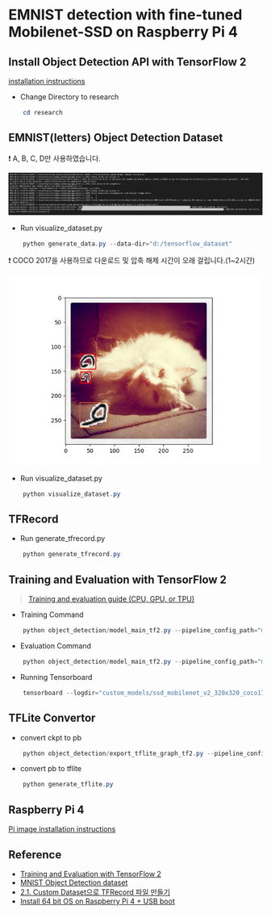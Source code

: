 # EMNIST detection with fine-tuned Mobilenet-SSD on Raspberry Pi 4

## Install Object Detection API with TensorFlow 2
[installation instructions](research/object_detection/g3doc/tf2.md#installation)

- Change Directory to research
```powershell
    cd research
``` 

## EMNIST(letters) Object Detection Dataset
❗ A, B, C, D만 사용하였습니다.

![Image of Dataset Generate Example](dataset_generate_example.png)
- Run visualize_dataset.py
```powershell
    python generate_data.py --data-dir="d:/tensorflow_dataset"
``` 

❗ COCO 2017을 사용하므로 다운로드 및 압축 해제 시간이 오래 걸립니다.(1~2시간)

![Image of Dataset Example](dataset_example.jpg)
- Run visualize_dataset.py
```powershell
    python visualize_dataset.py
``` 

## TFRecord
- Run generate_tfrecord.py
```powershell
    python generate_tfrecord.py
```

## Training and Evaluation with TensorFlow 2
> [Training and evaluation guide (CPU, GPU, or TPU)](research/object_detection/g3doc/tf2_training_and_evaluation.md#Local)

- Training Command
```powershell
    python object_detection/model_main_tf2.py --pipeline_config_path="model_zoo/ssd_mobilenet_v2_320x320_coco17_tpu-8/pipeline.config" --model_dir="custom_models/ssd_mobilenet_v2_320x320_coco17_tpu-8" --alsologtostderr
```
- Evaluation Command
```powershell
    python object_detection/model_main_tf2.py --pipeline_config_path="model_zoo/ssd_mobilenet_v2_320x320_coco17_tpu-8/pipeline.config" --model_dir="custom_models/ssd_mobilenet_v2_320x320_coco17_tpu-8" --checkpoint_dir="custom_models\ssd_mobilenet_v2_320x320_coco17_tpu-8" --alsologtostderr
```
- Running Tensorboard
```powershell
    tensorboard --logdir="custom_models/ssd_mobilenet_v2_320x320_coco17_tpu-8"
```

## TFLite Convertor
- convert ckpt to pb
```powershell
    python object_detection/export_tflite_graph_tf2.py --pipeline_config_path "model_zoo/ssd_mobilenet_v2_320x320_coco17_tpu-8/pipeline.config" --trained_checkpoint_dir "custom_models\ssd_mobilenet_v2_320x320_coco17_tpu-8" --output_directory "custom_models/ssd_mobilenet_v2_320x320_coco17_tpu-8"
```
- convert pb to tflite
```powershell
    python generate_tflite.py
```

## Raspberry Pi 4
[Pi image installation instructions](https://github.com/Qengineering/TensorFlow_Lite_SSD_RPi_64-bits)

## Reference
- [Training and Evaluation with TensorFlow 2](https://github.com/tensorflow/models/blob/master/research/object_detection/g3doc/tf2_training_and_evaluation.md)
- [MNIST Object Detection dataset](https://github.com/hukkelas/MNIST-ObjectDetection)
- [2.1. Custom Dataset으로 TFRecord 파일 만들기](https://ballentain.tistory.com/48)
- [Install 64 bit OS on Raspberry Pi 4 + USB boot](https://qengineering.eu/install-raspberry-64-os.html)